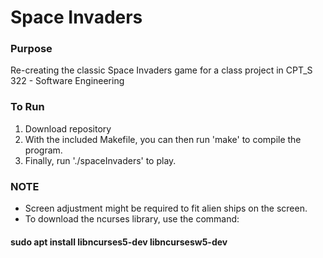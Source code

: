 # Space Invaders
 
### Purpose
Re-creating the classic Space Invaders game for a class project in CPT_S 322 - Software Engineering

### To Run
1. Download repository
2. With the included Makefile, you can then run 'make' to compile the program.
3. Finally, run './spaceInvaders' to play.

### NOTE
 - Screen adjustment might be required to fit alien ships on the screen. 
 - To download the ncurses library, use the command: 
#### sudo apt install libncurses5-dev libncursesw5-dev 

